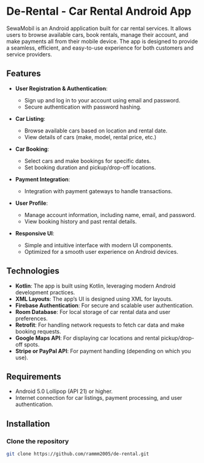 # De-Rental - Car Rental Android App

SewaMobil is an Android application built for car rental services. It allows users to browse available cars, book rentals, manage their account, and make payments all from their mobile device. The app is designed to provide a seamless, efficient, and easy-to-use experience for both customers and service providers.

## Features

- **User Registration & Authentication**: 
  - Sign up and log in to your account using email and password.
  - Secure authentication with password hashing.

- **Car Listing**: 
  - Browse available cars based on location and rental date.
  - View details of cars (make, model, rental price, etc.)

- **Car Booking**:
  - Select cars and make bookings for specific dates.
  - Set booking duration and pickup/drop-off locations.

- **Payment Integration**:
  - Integration with payment gateways to handle transactions.

- **User Profile**:
  - Manage account information, including name, email, and password.
  - View booking history and past rental details.

- **Responsive UI**:
  - Simple and intuitive interface with modern UI components.
  - Optimized for a smooth user experience on Android devices.

## Technologies

- **Kotlin**: The app is built using Kotlin, leveraging modern Android development practices.
- **XML Layouts**: The app’s UI is designed using XML for layouts.
- **Firebase Authentication**: For secure and scalable user authentication.
- **Room Database**: For local storage of car rental data and user preferences.
- **Retrofit**: For handling network requests to fetch car data and make booking requests.
- **Google Maps API**: For displaying car locations and rental pickup/drop-off spots.
- **Stripe or PayPal API**: For payment handling (depending on which you use).

## Requirements

- Android 5.0 Lollipop (API 21) or higher.
- Internet connection for car listings, payment processing, and user authentication.

## Installation

### Clone the repository

```bash
git clone https://github.com/rammm2005/de-rental.git

